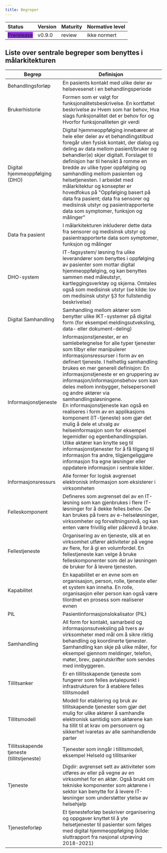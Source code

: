 ```yaml
---
title: Begreper
---
```


| Status | Version | Maturity | Normative level |
|:-------------|:------------------|:------|:-------|
| <span style="background-color:BlueViolet">Prerelease</span> | v0.9.0 | review  | ikke normert |

## Liste over sentrale begreper som benyttes i målarkitekturen  

|Begrep|Definisjon|
|------|-----------|
|Behandlingsforløp|En pasients kontakt med ulike deler av helsevesenet i en behandlingsperiode|
|Brukerhistorie|Formen som er valgt for funksjonalitetsbeskrivelse. En kortfattet beskrivelse av Hvem som har behov, Hva slags funksjonalitet det er behov for og Hvorfor funksjonaliteten gir verdi|
|Digital hjemmeoppfølging (DHO)|Digital hjemmeoppfølging innebærer at hele eller deler av et behandlingstilbud foregår uten fysisk kontakt, der dialog og deling av data mellom pasient/bruker og behandler(e) skjer digitalt. Forslaget til definisjon har til hensikt å romme en bredde av ulike typer oppfølging og samhandling mellom pasienten og helsetjenesten. I arbeidet med målarkitektur og konsepter er hovedfokus på "Oppfølging basert på data fra pasient; data fra sensorer og medisinsk utstyr og pasientrapporterte data som symptomer, funksjon og målinger"|
|Data fra pasient|I målarkitekturen inkluderer dette data fra sensorer og medisinsk utstyr og pasientrapporterte data som symptomer, funksjon og målinger|
|DHO-system|IT-fagsystem/ løsning fra ulike leverandører som benyttes i oppfølging av pasienter som  mottar digital hjemmeoppfølging, og kan benyttes sammen med måleutstyr, kartleggingsverktøy og skjema. Omtales også som medisinsk utstyr (se kilde: lov om medisinsk utstyr §3 for fullstendig beskrivelse)|
|Digital Samhandling|Samhandling mellom aktører som benytter ulike IKT-systemer på digital form (for eksempel meldingsutveksling, data- eller dokument-deling)|
|Informasjonstjeneste|Informasjonstjenester, er en samlebetegnelse for alle typer tjenester som tilbyr eller manipulerer informasjonsressurser i form av en definert tjeneste. I helhetlig samhandling brukes en mer generell definisjon: En informasjonstjeneste er en gruppering av informasjon/informasjonsbehov som kan deles mellom innbygger, helsepersonell og andre aktører via samhandlingsløsningene. </br> En informasjonstjeneste kan også en realiseres i form av en applikasjons komponent (IT-tjeneste) som gjør det mulig å dele et utvalg av helseinformasjon som for eksempel legemidler og egenbehandlingsplan. Ulike aktører kan knytte seg til informasjonstjenester for å få tilgang til informasjon fra andre, tilgjengeliggjøre informasjon fra egne løsninger eller oppdatere informasjon i sentrale kilder.|
|Informasjonsressurs|Alle former for logisk avgrenset elektronisk informasjon som eksisterer i virksomheten|
|Felleskomponent|Defineres som avgrenset del av en IT-løsning som kan gjenbrukes i flere IT-løsninger for å dekke felles behov. De kan brukes på tvers av e-helseløsninger, virksomheter og forvaltningsnivå, og kan enten være frivillig eller påkrevd å bruke.|
| Fellestjeneste | Organisering av en tjeneste, slik at en virksomhet utfører aktiviteter på vegne av flere, for å gi en volumfordel. En fellestjeneste kan velge å bruke felleskomponenter som del av løsningen de bruker for å levere tjenesten.|
|Kapabilitet|En kapabilitet er en evne som en organisasjon, person, rolle, tjeneste eller et system kan inneha. En rolle, organisasjon eller person kan også være tilordnet en prosess som realiserer evnen|
|PIL|Pasientinformasjonslokalisator (PIL)
|Samhandling|All form for kontakt, samarbeid og informasjonsutveksling på tvers av virksomheter med mål om å sikre riktig behandling og koordinerte tjenester. Samhandling kan skje på ulike måter, for eksempel gjennom meldinger, telefon, møter, brev, papirutskrifter som sendes med innbyggeren.|
|Tillitsanker|Er en tillitsskapende tjeneste som fungerer som felles avtalepunkt i infrastrukturen for å etablere felles tillitsmodell|
|Tillitsmodell|Modell for etablering og bruk av tillitskapende tjenester som gjør det mulig for ulike aktører å samhandle elektronisk samtidig som aktørene kan ha tillit til at krav om personvern og sikkerhet ivaretas av alle samhandlende parter|
|Tillitsskapende tjeneste (tillitstjeneste)|Tjenester som inngår i tillitsmodell, eksempel HelseId og tillitsanker|
|Tjeneste|Digdir: avgrenset sett av aktiviteter som utføres av eller på vegne av en virksomhet for en aktør. Også brukt om tekniske komponenter som aktørene i sektor kan benytte for å levere IT-løsninger som understøtter ytelse av helsehjelp|
|Tjenesteforløp|Et tjenesteforløp beskriver organisering og oppgaver knyttet til å yte helsetjenester til pasienter som følges med digital hjemmeoppfølging (kilde: sluttrapport fra nasjonal utprøving 2018-2021)| <!-- Tjenesteforløp er helt generelt og trenger ikke være knyttet til DHO, har du kilde her?-->
